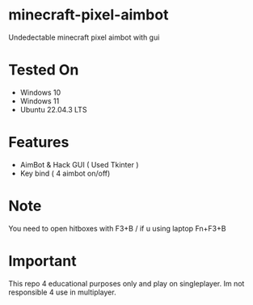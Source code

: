 # minecraft-pixel-aimbot
Undedectable minecraft pixel aimbot with gui
# Tested On
- Windows 10
- Windows 11
- Ubuntu 22.04.3 LTS
# Features
- AimBot & Hack GUI ( Used Tkinter )
- Key bind ( 4 aimbot on/off)
# Note
You need to open hitboxes with F3+B / if u using laptop Fn+F3+B
# Important
This repo 4 educational purposes only and play on singleplayer. Im not responsible 4 use in multiplayer.
